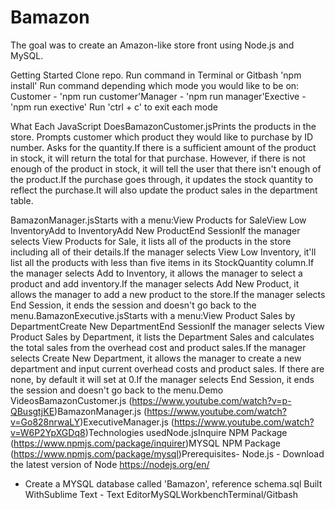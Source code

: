 # Bamazon

The goal was to create an Amazon-like store front using Node.js and MySQL.

Getting Started
Clone repo.
Run command in Terminal or Gitbash 'npm install'
Run command depending which mode you would like to be on: Customer - 'npm run customer'Manager - 'npm run manager'Exective - 'npm run exective'
Run 'ctrl + c' to exit each mode

What Each JavaScript 
DoesBamazonCustomer.jsPrints the products in the store.
Prompts customer which product they would like to purchase by ID number.
Asks for the quantity.If there is a sufficient amount of the product in stock, it will return the total for that purchase.
However, if there is not enough of the product in stock, it will tell the user that there isn't enough of the product.If the purchase goes through, it updates the stock quantity to reflect the purchase.It will also update the product sales in the department table.

BamazonManager.jsStarts with a menu:View Products for SaleView Low InventoryAdd to InventoryAdd New ProductEnd SessionIf the manager selects View Products for Sale, it lists all of the products in the store including all of their details.If the manager selects View Low Inventory, it'll list all the products with less than five items in its StockQuantity column.If the manager selects Add to Inventory, it allows the manager to select a product and add inventory.If the manager selects Add New Product, it allows the manager to add a new product to the store.If the manager selects End Session, it ends the session and doesn't go back to the menu.BamazonExecutive.jsStarts with a menu:View Product Sales by DepartmentCreate New DepartmentEnd SessionIf the manager selects View Product Sales by Department, it lists the Department Sales and calculates the total sales from the overhead cost and product sales.If the manager selects Create New Department, it allows the manager to create a new department and input current overhead costs and product sales. If there are none, by default it will set at 0.If the manager selects End Session, it ends the session and doesn't go back to the menu.Demo VideosBamazonCustomer.js (https://www.youtube.com/watch?v=p-QBusgtjKE)BamazonManager.js (https://www.youtube.com/watch?v=Go828nrwaLY)ExecutiveManager.js (https://www.youtube.com/watch?v=W6P2YpXGDq8)Technologies usedNode.jsInquire NPM Package (https://www.npmjs.com/package/inquirer)MYSQL NPM Package (https://www.npmjs.com/package/mysql)Prerequisites- Node.js - Download the latest version of Node https://nodejs.org/en/
- Create a MYSQL database called 'Bamazon', reference schema.sql
Built WithSublime Text - Text EditorMySQLWorkbenchTerminal/Gitbash

